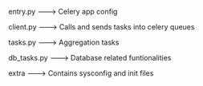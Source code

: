 entry.py           --->  Celery app config

client.py --->  Calls and sends tasks into celery queues

tasks.py  --->  Aggregation tasks

db_tasks.py ---> Database related funtionalities

extra ---> Contains sysconfig and init files
